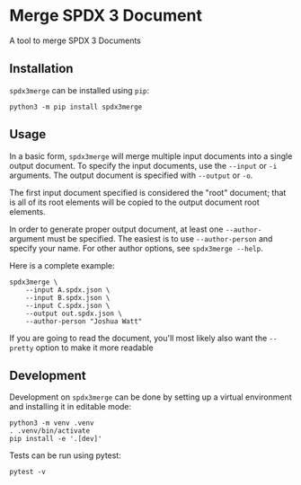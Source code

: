 # Merge SPDX 3 Document

A tool to merge SPDX 3 Documents

## Installation

`spdx3merge` can be installed using `pip`:

```shell
python3 -m pip install spdx3merge
```

## Usage

In a basic form, `spdx3merge` will merge multiple input documents into a single
output document. To specify the input documents, use the `--input` or `-i`
arguments. The output document is specified with `--output` or `-o`.

The first input document specified is considered the "root" document; that is
all of its root elements will be copied to the output document root elements.

In order to generate proper output document, at least one `--author-` argument
must be specified. The easiest is to use `--author-person` and specify your
name. For other author options, see `spdx3merge --help`.

Here is a complete example:

```shell
spdx3merge \
    --input A.spdx.json \
    --input B.spdx.json \
    --input C.spdx.json \
    --output out.spdx.json \
    --author-person "Joshua Watt"
```

If you are going to read the document, you'll most likely also want the
`--pretty` option to make it more readable

## Development

Development on `spdx3merge` can be done by setting up a virtual environment and
installing it in editable mode:

```shell
python3 -m venv .venv
. .venv/bin/activate
pip install -e '.[dev]'
```

Tests can be run using pytest:

```shell
pytest -v
```

